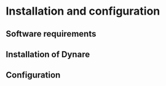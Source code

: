 # Installation and configuration

## Software requirements

## Installation of Dynare

## Configuration